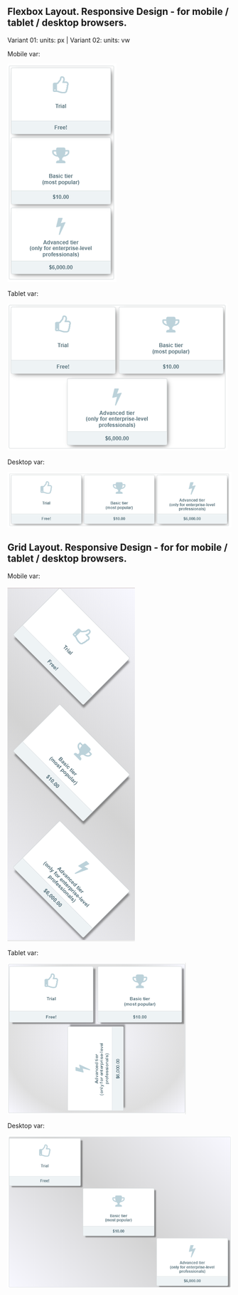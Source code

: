 
## Flexbox Layout.  Responsive Design - for mobile / tablet / desktop browsers.
Variant 01: units:  px  |  Variant 02: units:  vw

Mobile var:

![under 650px example](img/under650.png)

Tablet var:

![651 to 850px example](img/651to850.png)

Desktop var:

![over 850px example](img/over850.png)

## Grid Layout.  Responsive Design - for for mobile / tablet / desktop browsers.

Mobile var:

![under 650px example](img/grid-mobile.png)

Tablet var:

![651 to 850px example](img/grid-tablet.png)

Desktop var:

![over 850px example](img/grid-pc.png)
